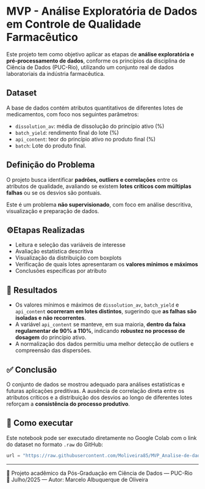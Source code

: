 #  MVP - Análise Exploratória de Dados em Controle de Qualidade Farmacêutico

Este projeto tem como objetivo aplicar as etapas de **análise exploratória e pré-processamento de dados**, conforme os princípios da disciplina de Ciência de Dados (PUC-Rio), utilizando um conjunto real de dados laboratoriais da indústria farmacêutica.

## Dataset

A base de dados contém atributos quantitativos de diferentes lotes de medicamentos, com foco nos seguintes parâmetros:

- `dissolution_av`: média de dissolução do princípio ativo (%)
- `batch_yield`: rendimento final do lote (%)
- `api_content`: teor do princípio ativo no produto final (%)
- `batch`: Lote do produto final.

##  Definição do Problema

O projeto busca identificar **padrões, outliers e correlações** entre os atributos de qualidade, avaliando se existem **lotes críticos com múltiplas falhas** ou se os desvios são pontuais.

Este é um problema **não supervisionado**, com foco em análise descritiva, visualização e preparação de dados.

## ⚙Etapas Realizadas

- Leitura e seleção das variáveis de interesse
- Avaliação estatística descritiva
- Visualização da distribuição com boxplots
- Verificação de quais lotes apresentaram os **valores mínimos e máximos**
- Conclusões específicas por atributo

## 📌 Resultados

- Os valores mínimos e máximos de `dissolution_av`, `batch_yield` e `api_content` **ocorreram em lotes distintos**, sugerindo que **as falhas são isoladas e não recorrentes**.
- A variável `api_content` se manteve, em sua maioria, **dentro da faixa regulamentar de 90% a 110%**, indicando **robustez no processo de dosagem** do princípio ativo.
- A normalização dos dados permitiu uma melhor detecção de outliers e compreensão das dispersões.

## ✅ Conclusão

O conjunto de dados se mostrou adequado para análises estatísticas e futuras aplicações preditivas. A ausência de correlação direta entre os atributos críticos e a distribuição dos desvios ao longo de diferentes lotes reforçam a **consistência do processo produtivo**.

## 🚀 Como executar

Este notebook pode ser executado diretamente no Google Colab com o link do dataset no formato `.raw` do GitHub:

```python
url = "https://raw.githubusercontent.com/Moliveira85/MVP_Analise-de-dados/main/Laboratory.csv"
```

---

🧠 Projeto acadêmico da Pós-Graduação em Ciência de Dados — PUC-Rio  
📅 Julho/2025 — Autor: Marcelo Albuquerque de Oliveira
